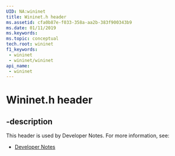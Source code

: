 ```yaml
---
UID: NA:wininet
title: Wininet.h header
ms.assetid: cfa0b87e-f033-358a-aa2b-383f900343b9
ms.date: 01/11/2019
ms.keywords: 
ms.topic: conceptual
tech.root: wininet
f1_keywords:
 - wininet
 - wininet/wininet
api_name:
 - wininet
---
```


# Wininet.h header


## -description

This header is used by Developer Notes. For more information, see:

- [Developer Notes](../_winprog/index.md)

